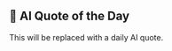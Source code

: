 ## 🧠 AI Quote of the Day
<!--QUOTE_START-->
This will be replaced with a daily AI quote.
<!--QUOTE_END-->
